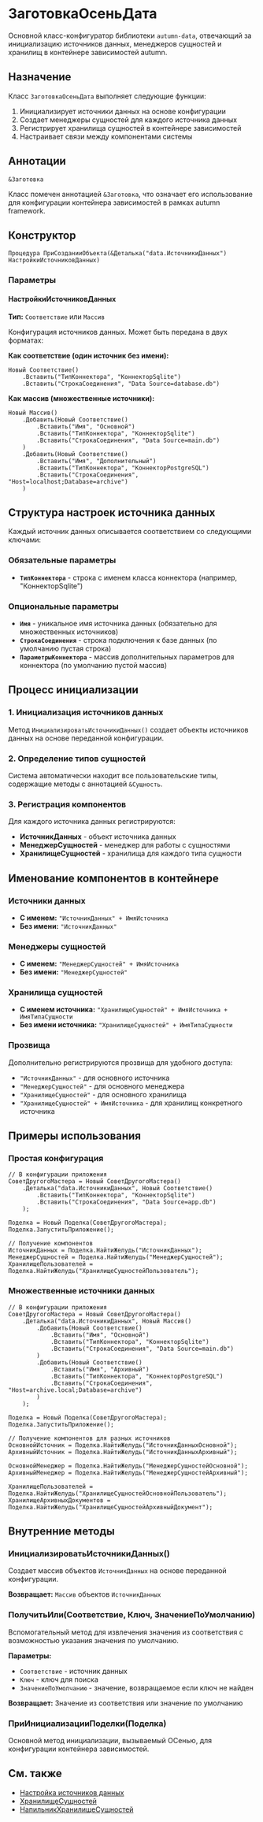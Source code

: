 # ЗаготовкаОсеньДата

Основной класс-конфигуратор библиотеки `autumn-data`, отвечающий за инициализацию источников данных, менеджеров сущностей и хранилищ в контейнере зависимостей autumn.

## Назначение

Класс `ЗаготовкаОсеньДата` выполняет следующие функции:

1. Инициализирует источники данных на основе конфигурации
2. Создает менеджеры сущностей для каждого источника данных
3. Регистрирует хранилища сущностей в контейнере зависимостей
4. Настраивает связи между компонентами системы

## Аннотации

```bsl
&Заготовка
```

Класс помечен аннотацией `&Заготовка`, что означает его использование для конфигурации контейнера зависимостей в рамках autumn framework.

## Конструктор

```bsl
Процедура ПриСозданииОбъекта(&Деталька("data.ИсточникиДанных") НастройкиИсточниковДанных)
```

### Параметры

#### НастройкиИсточниковДанных

**Тип:** `Соответствие` или `Массив`

Конфигурация источников данных. Может быть передана в двух форматах:

**Как соответствие (один источник без имени):**
```bsl
Новый Соответствие()
    .Вставить("ТипКоннектора", "КоннекторSqlite")
    .Вставить("СтрокаСоединения", "Data Source=database.db")
```

**Как массив (множественные источники):**
```bsl
Новый Массив()
    .Добавить(Новый Соответствие()
        .Вставить("Имя", "Основной")
        .Вставить("ТипКоннектора", "КоннекторSqlite")
        .Вставить("СтрокаСоединения", "Data Source=main.db")
    )
    .Добавить(Новый Соответствие()
        .Вставить("Имя", "Дополнительный")
        .Вставить("ТипКоннектора", "КоннекторPostgreSQL")
        .Вставить("СтрокаСоединения", "Host=localhost;Database=archive")
    )
```

## Структура настроек источника данных

Каждый источник данных описывается соответствием со следующими ключами:

### Обязательные параметры

- **`ТипКоннектора`** - строка с именем класса коннектора (например, "КоннекторSqlite")

### Опциональные параметры

- **`Имя`** - уникальное имя источника данных (обязательно для множественных источников)
- **`СтрокаСоединения`** - строка подключения к базе данных (по умолчанию пустая строка)
- **`ПараметрыКоннектора`** - массив дополнительных параметров для коннектора (по умолчанию пустой массив)

## Процесс инициализации

### 1. Инициализация источников данных

Метод `ИнициализироватьИсточникиДанных()` создает объекты источников данных на основе переданной конфигурации.

### 2. Определение типов сущностей

Система автоматически находит все пользовательские типы, содержащие методы с аннотацией `&Сущность`.

### 3. Регистрация компонентов

Для каждого источника данных регистрируются:

- **ИсточникДанных** - объект источника данных
- **МенеджерСущностей** - менеджер для работы с сущностями
- **ХранилищеСущностей** - хранилища для каждого типа сущности

## Именование компонентов в контейнере

### Источники данных

- **С именем:** `"ИсточникДанных" + ИмяИсточника`
- **Без имени:** `"ИсточникДанных"`

### Менеджеры сущностей

- **С именем:** `"МенеджерСущностей" + ИмяИсточника`
- **Без имени:** `"МенеджерСущностей"`

### Хранилища сущностей

- **С именем источника:** `"ХранилищеСущностей" + ИмяИсточника + ИмяТипаСущности`
- **Без имени источника:** `"ХранилищеСущностей" + ИмяТипаСущности`

### Прозвища

Дополнительно регистрируются прозвища для удобного доступа:

- `"ИсточникДанных"` - для основного источника
- `"МенеджерСущностей"` - для основного менеджера
- `"ХранилищеСущностей"` - для основного хранилища
- `"ХранилищеСущностей" + ИмяИсточника` - для хранилищ конкретного источника

## Примеры использования

### Простая конфигурация

```bsl
// В конфигурации приложения
СоветДругогоМастера = Новый СоветДругогоМастера()
    .Деталька("data.ИсточникиДанных", Новый Соответствие()
        .Вставить("ТипКоннектора", "КоннекторSqlite")
        .Вставить("СтрокаСоединения", "Data Source=app.db")
    );

Поделка = Новый Поделка(СоветДругогоМастера);
Поделка.ЗапуститьПриложение();

// Получение компонентов
ИсточникДанных = Поделка.НайтиЖелудь("ИсточникДанных");
МенеджерСущностей = Поделка.НайтиЖелудь("МенеджерСущностей");
ХранилищеПользователей = Поделка.НайтиЖелудь("ХранилищеСущностейПользователь");
```

### Множественные источники данных

```bsl
// В конфигурации приложения
СоветДругогоМастера = Новый СоветДругогоМастера()
    .Деталька("data.ИсточникиДанных", Новый Массив()
        .Добавить(Новый Соответствие()
            .Вставить("Имя", "Основной")
            .Вставить("ТипКоннектора", "КоннекторSqlite")
            .Вставить("СтрокаСоединения", "Data Source=main.db")
        )
        .Добавить(Новый Соответствие()
            .Вставить("Имя", "Архивный")
            .Вставить("ТипКоннектора", "КоннекторPostgreSQL")
            .Вставить("СтрокаСоединения", "Host=archive.local;Database=archive")
        )
    );

Поделка = Новый Поделка(СоветДругогоМастера);
Поделка.ЗапуститьПриложение();

// Получение компонентов для разных источников
ОсновнойИсточник = Поделка.НайтиЖелудь("ИсточникДанныхОсновной");
АрхивныйИсточник = Поделка.НайтиЖелудь("ИсточникДанныхАрхивный");

ОсновнойМенеджер = Поделка.НайтиЖелудь("МенеджерСущностейОсновной");
АрхивныйМенеджер = Поделка.НайтиЖелудь("МенеджерСущностейАрхивный");

ХранилищеПользователей = Поделка.НайтиЖелудь("ХранилищеСущностейОсновнойПользователь");
ХранилищеАрхивныхДокументов = Поделка.НайтиЖелудь("ХранилищеСущностейАрхивныйДокумент");
```

## Внутренние методы

### ИнициализироватьИсточникиДанных()

Создает массив объектов `ИсточникДанных` на основе переданной конфигурации.

**Возвращает:** `Массив` объектов `ИсточникДанных`

### ПолучитьИли(Соответствие, Ключ, ЗначениеПоУмолчанию)

Вспомогательный метод для извлечения значения из соответствия с возможностью указания значения по умолчанию.

**Параметры:**
- `Соответствие` - источник данных
- `Ключ` - ключ для поиска
- `ЗначениеПоУмолчанию` - значение, возвращаемое если ключ не найден

**Возвращает:** Значение из соответствия или значение по умолчанию

### ПриИнициализацииПоделки(Поделка)

Основной метод инициализации, вызываемый ОСенью, для конфигурации контейнера зависимостей.

## См. также

- [Настройка источников данных](/docs/product/020-configuration.md)
- [ХранилищеСущностей](../Аннотации/ХранилищеСущностей.md)
- [НапильникХранилищеСущностей](НапильникХранилищеСущностей.md)
